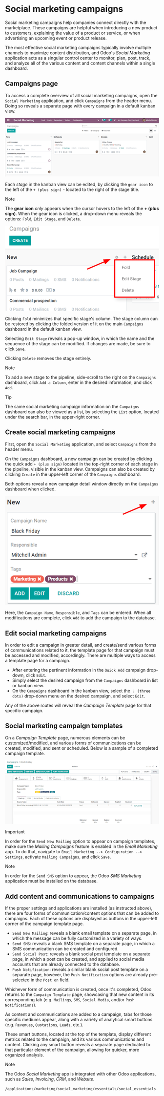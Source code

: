 # Social marketing campaigns

Social marketing campaigns help companies connect directly with the
marketplace. These campaigns are helpful when introducing a new product
to customers, explaining the value of a product or service, or when
advertising an upcoming event or product release.

The most effective social marketing campaigns typically involve multiple
channels to maximize content distribution, and Odoo's *Social Marketing*
application acts as a singular control center to monitor, plan, post,
track, and analyze all of the various content and content channels
within a single dashboard.

## Campaigns page

To access a complete overview of all social marketing campaigns, open
the `Social
Marketing` application, and click `Campaigns` from the header menu.
Doing so reveals a separate page with every campaign in a default kanban
view.

<img src="social_campaigns/campaigns-page.png" class="align-center"
alt="View of the campaigns page in the Odoo Social Marketing application." />

Each *stage* in the kanban view can be edited, by clicking the
`gear icon` to the left of the `+ (plus sign)` - located to the right of
the stage title.

> [!NOTE]
> The **gear icon** *only* appears when the cursor hovers to the left of
> the **+ (plus sign)**. When the gear icon is clicked, a drop-down menu
> reveals the options: `Fold`, `Edit Stage`, and `Delete`.

<img src="social_campaigns/campaign-stage-dropdown.png"
class="align-center"
alt="View of the campaigns page in the Odoo Social Marketing application." />

Clicking `Fold` minimizes that specific stage's column. The stage column
can be restored by clicking the folded version of it on the main
`Campaigns` dashboard in the default kanban view.

Selecting `Edit Stage` reveals a pop-up window, in which the name and
the sequence of the stage can be modified. If changes are made, be sure
to click `Save`.

Clicking `Delete` removes the stage entirely.

> [!NOTE]
> To add a new stage to the pipeline, side-scroll to the right on the
> `Campaigns` dashboard, click `Add a Column`, enter in the desired
> information, and click `Add`.

> [!TIP]
> The same social marketing campaign information on the `Campaigns`
> dashboard can also be viewed as a list, by selecting the `List`
> option, located under the search bar, in the upper-right corner.

## Create social marketing campaigns

First, open the `Social Marketing` application, and select `Campaigns`
from the header menu.

On the `Campaigns` dashboard, a new campaign can be created by clicking
the quick add `+ (plus sign)` located in the top-right corner of each
stage in the pipeline, visible in the kanban view. Campaigns can also be
created by clicking `Create` in the upper-left corner of the `Campaigns`
dashboard.

Both options reveal a new campaign detail window directly on the
`Campaigns` dashboard when clicked.

<img src="social_campaigns/quick-add-campaign.png" class="align-center"
alt="View of the quick add option for campaigns in Odoo Social Marketing." />

Here, the `Campaign Name`, `Responsible`, and `Tags` can be entered.
When all modifications are complete, click `Add` to add the campaign to
the database.

## Edit social marketing campaigns

In order to edit a campaign in greater detail, and create/send various
forms of communications related to it, the template page for that
campaign must be accessed and modified, accordingly. There are multiple
ways to access a template page for a campaign.

- After entering the pertinent information in the `Quick Add` campaign
  drop-down, click `Edit`.
- Simply select the desired campaign from the `Campaigns` dashboard in
  list or kanban view.
- On the `Campaigns` dashboard in the kanban view, select the
  `⋮ (three dots)` drop-down menu on the desired campaign, and select
  `Edit`.

Any of the above routes will reveal the *Campaign Template* page for
that specific campaign.

## Social marketing campaign templates

On a *Campaign Template* page, numerous elements can be
customized/modified, and various forms of communications can be created,
modified, and sent or scheduled. Below is a sample of a completed
campaign template.

<img src="social_campaigns/create-campaign.png" class="align-center"
alt="View of a sample campaign template page in Odoo Social Marketing." />

> [!IMPORTANT]
> In order for the `Send New Mailing` option to appear on campaign
> templates, make sure the *Mailing Campaigns* feature is enabled in the
> *Email Marketing* app. To do that, navigate to
> `Email Marketing --> Configuration --> Settings`, activate `Mailing
> Campaigns`, and click `Save`.

> [!NOTE]
> In order for the `Send SMS` option to appear, the Odoo *SMS Marketing*
> application must be installed on the database.

## Add content and communications to campaigns

If the proper settings and applications are installed (as instructed
above), there are four forms of communication/content options that can
be added to campaigns. Each of these options are displayed as buttons in
the upper-left corner of the campaign template page.

- `Send New Mailing`: reveals a blank email template on a separate page,
  in which the message can be fully customized in a variety of ways.
- `Send SMS`: reveals a blank SMS template on a separate page, in which
  a SMS communication can be created and configured.
- `Send Social Post`: reveals a blank social post template on a separate
  page, in which a post can be created, and applied to social media
  accounts that are already connected to the database.
- `Push Notification`: reveals a similar blank social post template on a
  separate page, however, the `Push Notification` options are already
  pre-selected in the `Post
  on` field.

Whichever form of communication is created, once it's completed, Odoo
returns to the `Campaign Template` page, showcasing that new content in
its corresponding tab (e.g. `Mailings`, `SMS`, `Social Media`, and/or
`Push
Notifications`).

As content and communications are added to a campaign, tabs for those
specific mediums appear, along with a variety of analytical smart
buttons (e.g. `Revenues`, `Quotations`, `Leads`, etc.).

These smart buttons, located at the top of the template, display
different metrics related to the campaign, and its various
communications and content. Clicking any smart button reveals a separate
page dedicated to that particular element of the campaign, allowing for
quicker, more organized analysis.

> [!NOTE]
> The Odoo *Social Marketing* app is integrated with other Odoo
> applications, such as *Sales*, *Invoicing*, *CRM*, and *Website*.

<div class="seealso">

`/applications/marketing/social_marketing/essentials/social_essentials`

</div>
